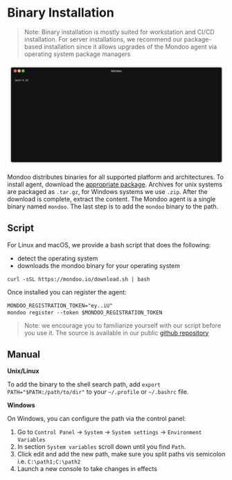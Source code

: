 # Binary Installation

> Note: Binary installation is mostly suited for workstation and CI/CD installation. For server installations, we recommend our package-based installation since it allows upgrades of the Mondoo agent via operating system package managers  

![Download Mondoo CLI](../../assets/videos/mondoo-download.gif)

Mondoo distributes binaries for all supported platform and architectures. To install agent, download the [appropriate package](https://releases.mondoo.io/mondoo/). Archives for unix systems are packaged as `.tar.gz`, for Windows systems we use `.zip`. After the download is complete, extract the content. The Mondoo agent is a single binary named `mondoo`. The last step is to add the `mondoo` binary to the path.

## Script

For Linux and macOS, we provide a bash script that does the following:

* detect the operating system
* downloads the mondoo binary for your operating system

```
curl -sSL https://mondoo.io/download.sh | bash
```

Once installed you can register the agent:

```
MONDOO_REGISTRATION_TOKEN="ey..iU"
mondoo register --token $MONDOO_REGISTRATION_TOKEN
```

> Note: we encourage you to familiarize yourself with our script before you use it.
> The source is available in our public [github repository](https://github.com/mondoolabs/mondoo/blob/master/download.sh)

## Manual

**Unix/Linux**

To add the binary to the shell search path, add `export PATH="$PATH:/path/to/dir"` to your `~/.profile` or `~/.bashrc` file. 

**Windows**

On Windows, you can configure the path via the control panel:

1. Go to `Control Panel` -> `System` -> `System settings` -> `Environment Variables`
2. In section `System variables` scroll down until you find `Path`.
3. Click edit and add the new path, make sure you split paths vis semicolon i.e. `C:\path1;C:\path2`
5. Launch a new console to take changes in effects


